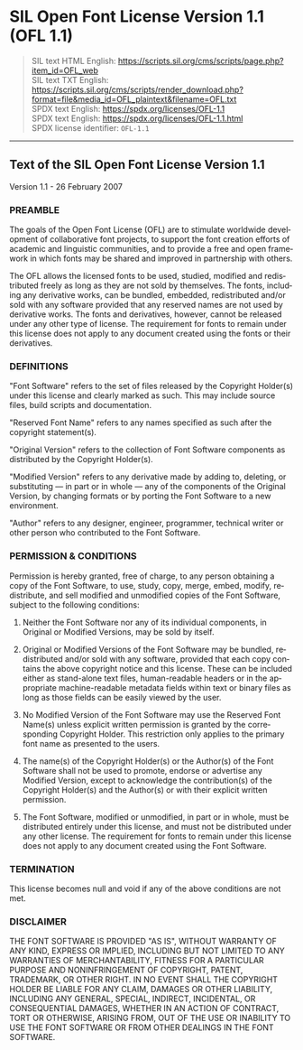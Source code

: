 <div dir="ltr" lang="en-US">

<!--
SPDX-FileContributor: author: Nicolas Spalinger | email:nicolas.spalinger@sil.org | github:n7s
SPDX-FileContributor: author: Victor Gaultney | https://gaultney.org/jvgtype/
SPDX-FileContributor: formatter: gabldotink | email:gabl@gabl.ink | github:gabldotink
SPDX-FileCopyrightText: © 2007 SIL International, all rights reserved.
SPDX-FileName: ./licenses/OFL-1.1.md
SPDX-FileType: DOCUMENTATION
SPDX-FileType: TEXT
SPDX-FileType: SOURCE
SPDX-LicenseConcluded: NONE
SPDX-License-Identifier: NONE
-->

# SIL Open Font License Version 1.1 (OFL 1.1)

> SIL text HTML English: <https://scripts.sil.org/cms/scripts/page.php?item_id=OFL_web>  
> SIL text TXT English: <https://scripts.sil.org/cms/scripts/render_download.php?format=file&media_id=OFL_plaintext&filename=OFL.txt>  
> SPDX text English: <https://spdx.org/licenses/OFL-1.1>  
> SPDX text English: <https://spdx.org/licenses/OFL-1.1.html>  
> SPDX license identifier: `OFL-1.1`

---

## Text of the SIL Open Font License Version 1.1

Version 1.1 - 26 February 2007

<div id="1">

### PREAMBLE

The goals of the Open Font License (OFL) are to stimulate worldwide development of collaborative font projects, to support the font creation efforts of academic and linguistic communities, and to provide a free and open framework in which fonts may be shared and improved in partnership with others.

The OFL allows the licensed fonts to be used, studied, modified and redistributed freely as long as they are not sold by themselves. The fonts, including any derivative works, can be bundled, embedded, redistributed and/or sold with any software provided that any reserved names are not used by derivative works. The fonts and derivatives, however, cannot be released under any other type of license. The requirement for fonts to remain under this license does not apply to any document created using the fonts or their derivatives.

</div>

<div id="2">

### DEFINITIONS

"Font Software" refers to the set of files released by the Copyright Holder(s) under this license and clearly marked as such. This may include source files, build scripts and documentation.

"Reserved Font Name" refers to any names specified as such after the copyright statement(s).

"Original Version" refers to the collection of Font Software components as distributed by the Copyright Holder(s).

"Modified Version" refers to any derivative made by adding to, deleting, or substituting — in part or in whole — any of the components of the Original Version, by changing formats or by porting the Font Software to a new environment.

"Author" refers to any designer, engineer, programmer, technical writer or other person who contributed to the Font Software.

</div>

<div id="3">

### PERMISSION & CONDITIONS

Permission is hereby granted, free of charge, to any person obtaining a copy of the Font Software, to use, study, copy, merge, embed, modify, redistribute, and sell modified and unmodified copies of the Font Software, subject to the following conditions:

<ol type="1">

<li id="3(1)">

  Neither the Font Software nor any of its individual components, in Original or Modified Versions, may be sold by itself.

</li>

<li id="3(2)">

  Original or Modified Versions of the Font Software may be bundled, redistributed and/or sold with any software, provided that each copy contains the above copyright notice and this license. These can be included either as stand-alone text files, human-readable headers or in the appropriate machine-readable metadata fields within text or binary files as long as those fields can be easily viewed by the user.

</li>

<li id="3(3)">

  No Modified Version of the Font Software may use the Reserved Font Name(s) unless explicit written permission is granted by the   corresponding Copyright Holder. This restriction only applies to the primary font name as presented to the users.

</li>

<li id="3(4)">

  The name(s) of the Copyright Holder(s) or the Author(s) of the Font Software shall not be used to promote, endorse or advertise any Modified Version, except to acknowledge the contribution(s) of the Copyright Holder(s) and the Author(s) or with their explicit written permission.

</li>

<li id="3(5)">

  The Font Software, modified or unmodified, in part or in whole, must be distributed entirely under this license, and must not be distributed under any other license. The requirement for fonts to remain under this license does not apply to any document created using the Font Software.

</li>

</ol>

</div>

<div id="4">

### TERMINATION

This license becomes null and void if any of the above conditions are not met.

</div>

<div id="5">

### DISCLAIMER

THE FONT SOFTWARE IS PROVIDED "AS IS", WITHOUT WARRANTY OF ANY KIND, EXPRESS OR IMPLIED, INCLUDING BUT NOT LIMITED TO ANY WARRANTIES OF MERCHANTABILITY, FITNESS FOR A PARTICULAR PURPOSE AND NONINFRINGEMENT OF COPYRIGHT, PATENT, TRADEMARK, OR OTHER RIGHT. IN NO EVENT SHALL THE COPYRIGHT HOLDER BE LIABLE FOR ANY CLAIM, DAMAGES OR OTHER LIABILITY, INCLUDING ANY GENERAL, SPECIAL, INDIRECT, INCIDENTAL, OR CONSEQUENTIAL DAMAGES, WHETHER IN AN ACTION OF CONTRACT, TORT OR OTHERWISE, ARISING FROM, OUT OF THE USE OR INABILITY TO USE THE FONT SOFTWARE OR FROM OTHER DEALINGS IN THE FONT SOFTWARE.

</div>

</div>
